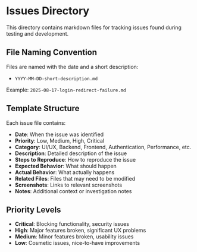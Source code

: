 # Issues Directory

This directory contains markdown files for tracking issues found during testing and development.

## File Naming Convention

Files are named with the date and a short description:
- `YYYY-MM-DD-short-description.md`

Example: `2025-08-17-login-redirect-failure.md`

## Template Structure

Each issue file contains:
- **Date**: When the issue was identified
- **Priority**: Low, Medium, High, Critical
- **Category**: UI/UX, Backend, Frontend, Authentication, Performance, etc.
- **Description**: Detailed description of the issue
- **Steps to Reproduce**: How to reproduce the issue
- **Expected Behavior**: What should happen
- **Actual Behavior**: What actually happens
- **Related Files**: Files that may need to be modified
- **Screenshots**: Links to relevant screenshots
- **Notes**: Additional context or investigation notes

## Priority Levels

- **Critical**: Blocking functionality, security issues
- **High**: Major features broken, significant UX problems
- **Medium**: Minor features broken, usability issues
- **Low**: Cosmetic issues, nice-to-have improvements